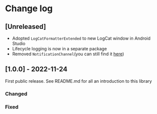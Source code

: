 # Change log

## [Unreleased]

 - Adopted `LogCatFormatterExtended` to new LogCat window in Android Studio
 - Lifecycle logging is now in a separate package
 - Removed `NotificationChannel`(you can still find it [here](https://github.com/VolvoCarsMobility/sensible-logging-for-android/blob/1fb3acc1e2288b13fbfdb83135c0b3d7b3ab0fdd/sensible-logging/src/main/java/sh/vcm/sensiblelogging/channel/NotificationChannel.kt))

## [1.0.0] - 2022-11-24

First public release. See README.md for all an introduction to this library

### Changed

### Fixed
